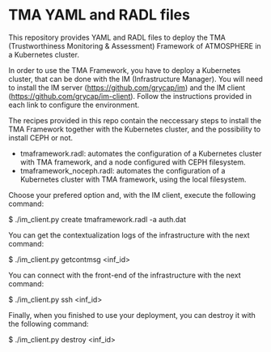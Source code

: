 # TMA YAML and RADL files
This repository provides YAML and RADL files to deploy the TMA (Trustworthiness Monitoring & Assessment) Framework of ATMOSPHERE in a Kubernetes cluster.

In order to use the TMA Framework, you have to deploy a Kubernetes cluster, that can be done with the IM (Infrastructure Manager). You will need to install the IM server (https://github.com/grycap/im) and the IM client (https://github.com/grycap/im-client). Follow the instructions provided in each link to configure the environment.

The recipes provided in this repo contain the neccessary steps to install the TMA Framework together with the Kubernetes cluster, and the possibility to install CEPH or not.

 - tmaframework.radl: automates the configuration of a Kubernetes cluster with TMA framework, and a node configured with CEPH filesystem.
 - tmaframework_noceph.radl: automates the configuration of a Kubernetes cluster with TMA framework, using the local filesystem.

Choose your prefered option and, with the IM client, execute the following command:

$ ./im_client.py create tmaframework.radl -a auth.dat

You can get the contextualization logs of the infrastructure with the next command:

$ ./im_client.py getcontmsg <inf_id>

You can connect with the front-end of the infrastructure with the next command:

$ ./im_client.py ssh <inf_id>

Finally, when you finished to use your deployment, you can destroy it with the following command:

$ ./im_client.py destroy <inf_id>

